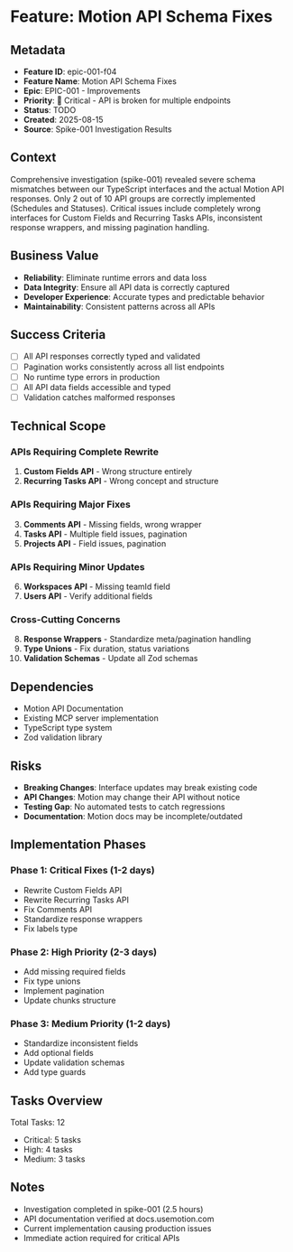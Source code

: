 # Feature: Motion API Schema Fixes

## Metadata
- **Feature ID**: epic-001-f04
- **Feature Name**: Motion API Schema Fixes
- **Epic**: EPIC-001 - Improvements
- **Priority**: 🔴 Critical - API is broken for multiple endpoints
- **Status**: TODO
- **Created**: 2025-08-15
- **Source**: Spike-001 Investigation Results

## Context
Comprehensive investigation (spike-001) revealed severe schema mismatches between our TypeScript interfaces and the actual Motion API responses. Only 2 out of 10 API groups are correctly implemented (Schedules and Statuses). Critical issues include completely wrong interfaces for Custom Fields and Recurring Tasks APIs, inconsistent response wrappers, and missing pagination handling.

## Business Value
- **Reliability**: Eliminate runtime errors and data loss
- **Data Integrity**: Ensure all API data is correctly captured
- **Developer Experience**: Accurate types and predictable behavior
- **Maintainability**: Consistent patterns across all APIs

## Success Criteria
- [ ] All API responses correctly typed and validated
- [ ] Pagination works consistently across all list endpoints
- [ ] No runtime type errors in production
- [ ] All API data fields accessible and typed
- [ ] Validation catches malformed responses

## Technical Scope

### APIs Requiring Complete Rewrite
1. **Custom Fields API** - Wrong structure entirely
2. **Recurring Tasks API** - Wrong concept and structure

### APIs Requiring Major Fixes
3. **Comments API** - Missing fields, wrong wrapper
4. **Tasks API** - Multiple field issues, pagination
5. **Projects API** - Field issues, pagination

### APIs Requiring Minor Updates
6. **Workspaces API** - Missing teamId field
7. **Users API** - Verify additional fields

### Cross-Cutting Concerns
8. **Response Wrappers** - Standardize meta/pagination handling
9. **Type Unions** - Fix duration, status variations
10. **Validation Schemas** - Update all Zod schemas

## Dependencies
- Motion API Documentation
- Existing MCP server implementation
- TypeScript type system
- Zod validation library

## Risks
- **Breaking Changes**: Interface updates may break existing code
- **API Changes**: Motion may change their API without notice
- **Testing Gap**: No automated tests to catch regressions
- **Documentation**: Motion docs may be incomplete/outdated

## Implementation Phases

### Phase 1: Critical Fixes (1-2 days)
- Rewrite Custom Fields API
- Rewrite Recurring Tasks API
- Fix Comments API
- Standardize response wrappers
- Fix labels type

### Phase 2: High Priority (2-3 days)
- Add missing required fields
- Fix type unions
- Implement pagination
- Update chunks structure

### Phase 3: Medium Priority (1-2 days)
- Standardize inconsistent fields
- Add optional fields
- Update validation schemas
- Add type guards

## Tasks Overview
Total Tasks: 12
- Critical: 5 tasks
- High: 4 tasks
- Medium: 3 tasks

## Notes
- Investigation completed in spike-001 (2.5 hours)
- API documentation verified at docs.usemotion.com
- Current implementation causing production issues
- Immediate action required for critical APIs